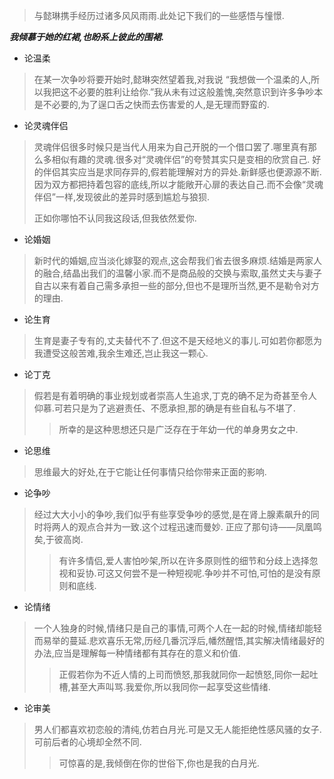 > 与懿琳携手经历过诸多风风雨雨.此处记下我们的一些感悟与憧憬.

***我倾慕于她的红裙,也盼系上彼此的围裙.***

-  论温柔
  
> 在某一次争吵将要开始时,懿琳突然望着我,对我说 “我想做一个温柔的人,所以我把这不必要的胜利让给你.”我从未有过这般羞愧,突然意识到许多争吵本是不必要的,为了逞口舌之快而去伤害爱的人,是无理而野蛮的.

- 论灵魂伴侣
> 灵魂伴侣很多时候只是当代人用来为自己开脱的一个借口罢了.哪里真有那么多相似有趣的灵魂.很多对“灵魂伴侣”的夸赞其实只是变相的欣赏自己.
> 好的伴侣其实应当是求同存异的,假若能理解对方的异处.新鲜感也便源源不断.因为双方都把持着包容的底线,所以才能敞开心扉的表达自己.而不会像“灵魂伴侣”一样,发现彼此的差异时感到尴尬与狼狈.
>
> 正如你哪怕不认同我这段话,但我依然爱你.

- 论婚姻

> 新时代的婚姻,应当淡化嫁娶的观点,这会帮我们省去很多麻烦.结婚是两家人的融合,结晶出我们的温馨小家.而不是商品般的交换与索取,虽然丈夫与妻子自古以来有着自己需多承担一些的部分,但也不是理所当然,更不是勒令对方的理由.

- 论生育

> 生育是妻子专有的,丈夫替代不了.但这不是天经地义的事儿.可如若你都愿为我遭受这般苦难,我余生难还,岂止我这一颗心.

- 论丁克

> 假若是有着明确的事业规划或者崇高人生追求,丁克的确不足为奇甚至令人仰慕.可若只是为了逃避责任、不愿承担,那的确是有些自私与不堪了.
>>所幸的是这种思想还只是广泛存在于年幼一代的单身男女之中.

- 论思维

> 思维最大的好处,在于它能让任何事情只给你带来正面的影响.

- 论争吵
> 经过大大小小的争吵,我们似乎有些享受争吵的感觉,是在肾上腺素飙升的同时将两人的观点合并为一致.这个过程迅速而曼妙. 正应了那句诗——凤凰鸣矣,于彼高岗.
>>有许多情侣,爱人害怕吵架,所以在许多原则性的细节和分歧上选择忽视和妥协.可这又何尝不是一种短视呢.争吵并不可怕,可怕的是没有原则和底线.

- 论情绪
> 一个人独身的时候,情绪只是自己的事情,可两个人在一起的时候,情绪却能轻而易举的蔓延.悲欢喜乐无常,历经几番沉浮后,幡然醒悟,其实解决情绪最好的办法,应当是理解每一种情绪都有其存在的意义和价值.
>>正假若你为不近人情的上司而愤怒,那我就同你一起愤怒,同你一起吐槽,甚至大声叫骂.我爱你,所以我同你一起享受这些情绪.

- 论审美
> 男人们都喜欢初恋般的清纯,仿若白月光.可是又无人能拒绝性感风骚的女子.可前后者的心境却全然不同.
>>可惊喜的是,我倾倒在你的世俗下,你也是我的白月光.